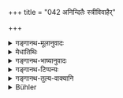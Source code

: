 +++
title = "042 अनिन्दितैः स्त्रीविवाहैर्"

+++

<details><summary>गङ्गानथ-मूलानुवादः</summary>

From unblamable marriages unblamable offspring is born to men; and from blameworthy marriages blameworthy child. One should therefore avoid the blamable marriages.—(42)
</details>

<details><summary>मेधातिथिः</summary>

समासतो विवाहानां फलप्रदर्शनम् एतत् । ये यस्य विवाहा विहितास् ते **ऽनिन्दितास्** तैर् ऊढानां या प्रजा पुत्रादिलक्षणा सानिन्द्या भवति प्रशस्येत्य् अर्थः । **निन्दितैः** प्रतिषिद्धैः **निन्दिता** गर्हिता । **तस्माद्** दुःखभागिनी प्रजा मा भूद् इति **निन्द्यान् विवर्जयेत्** ॥ ३.४२ ॥
</details>

<details><summary>गङ्गानथ-भाष्यानुवादः</summary>

This verse sums up the results of marriages briefly. Those marriages are called ‘unblamable’ which have been sanctioned by the scriptures: and the offspring—in the shape of son, etc.—born from wives wedded by those forms of marriage is ‘*unblamable*,’—*i.e*., praiseworthy.

‘*From blameworthy*’—*i.e*., prohibited—‘*marriages*’ is born ‘*blameworthy*,’ defective, child.

‘*Therefore*’—with the view that such children may not be born as become a source of pain, ‘*one should avoid the blamable marriages*’—(42)
</details>

<details><summary>गङ्गानथ-टिप्पन्यः</summary>

This verse also is quoted in *Vīramitrodaya* (Saṃskāra, p. 865);—in
*Parāśaramādhava* (Ācāra, p. 865);—in *Aparārka* (p. 117);—and in
*Hemādri* (Dāna, p. 684).
</details>

<details><summary>गङ्गानथ-तुल्य-वाक्यानि</summary>

**(verses 3.39-42)  
**

See Comparative notes for [Verse
3.39].
</details>

<details><summary>Bühler</summary>

042	In the blameless marriages blameless children are born to men, in blamable (marriages) blamable (offspring); one should therefore avoid the blamable (forms of marriage).
</details>
